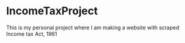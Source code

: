 # IncomeTaxProject
This is my personal project where I am making a website with scraped Income tax Act, 1961
